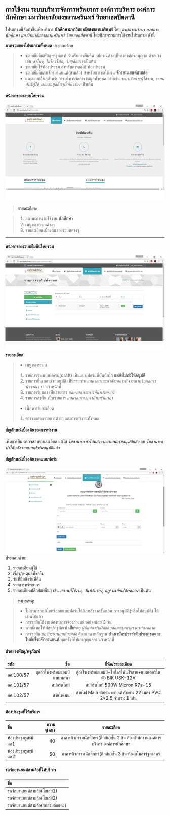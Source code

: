 การใช้งาน ระบบบริหารจัดการทรัพยากร องค์การบริหาร องค์การนักศึกษา มหาวิทยาลัยสงขลานครินทร์ วิทยาเขตปัตตานี
-----------------

โปรแกรมนี้จัดทำขึ้นเพื่อบริการ **นักศึกษามหาวิทยาลัยสงขลานครินทร์** โดย *องค์การบริหาร องค์การนักศึกษา มหาวิทยาลัยสงขลานครินทร์ วิทยาเขตปัตตานี* โดยมีภาพรวมการใช้งานโปรแกรม ดังนี้

**<i class="icon-sitemap"></i>ภาพรวมของโปรแกรมทั้งหมด** ประกอบด้วย 
> - ระบบยืมคืนพัสดุ-ครุภัณฑ์ สำหรับการยืมคืน <i class="icon-wrench"></i>อุปกรณ์ต่างๆที่ทางองค์กรอนุญาต ตัวอย่าง เช่น *ลำโพง, ไมโครโฟน, วิทยุสื่อสาร* เป็นต้น
> - ระบบยืมใช้ห้องประชุม สำหรับการขอใช้ <i class="icon-building"></i>ห้องประชุม
> - ระบบยืมคืนรถจักรยานยนต์(สามล้อ) สำหรับการขอใช้งาน <i class="icon-exchange"></i>**จักรยานยนต์สามล้อ**
> - และระบบอื่นๆสำหรับการบริหารจัดการข้อมูลทั้งหมด อาทิเช่น *ระบบจัดการผู้ใช้งาน, ระบบสิทธิผู้ใช้, และข้อมูลอื่นๆที่เกี่ยวข้อง* เป็นต้น 

#### หน้าตาของระบบโดยรวม
![List Menu](/docs/images/intr1.png)
> **รายละเอียด:**

> 1. สถานะการเข้าใช้งาน **นักศึกษา**
> 2. เมนูของระบบต่างๆ
> 3. รายละเอียดเบื้องต้นของระบบต่างๆ

----------
#### หน้าตาของระบบยืมคืนโดยรวม
![List Menu](/docs/images/intr2.png)
**รายละเอียด:**
> - เมนูของระบบ
>  1. รายการร่างแบบฟอร์ม(draft) เป็นแบบฟอร์มที่บันทึกไว้ **แต่ยังไม่ส่งให้อนุมัติ**
>  2. รายการยื่นเสอน/รออนุมัติ เป็นรายการ *แสดงสถานะกำลังรอการพิจารณาหรือผลการพิจารณา* จากเจ้าหน้าที่
>  3. รายการรับของ เป็นรายการ *แสดงสถานะการคืนทรัพยากร*
>  4. รายการส่งคืน เป็นรายการ *แสดงสถานะการคืนทรัพยากร*
> - เนื้อหารายละเอียด
>  1. ตารางแสดงรายการต่างๆ และการทำงานทั้งหมด

#### สัญลักษณ์เบื้องต้นของการทำงาน

<i class="icon-plus"></i> เพิ่มการยืม
<i class="icon-eye"></i> ตรวจสอบรายละเอียด
<i class="icon-pencil"></i> แก้ไข *ไม่สามารถทำได้หลังจากแบบฟอร์มอนุมัติแล้ว*
<i class="icon-trash"></i> ลบ *ไม่สามารถทำได้หลังจากแบบฟอร์มอนุมัติแล้ว*

#### สัญลักษณ์เบื้องต้นของแบบฟอร์ม
![List Menu](/docs/images/intr3.png)
ประกอบด้วย:
 1. รายละเอียดผู้ใช้
 2. เรื่อง/เหตุผลที่ขอยืม
 3. วันที่ยืมถึงวันที่คืน
 4. รายการทรัพยากร
 5. รายละเอียดปลีกย่อยอื่นๆ เช่น *สถานที่ใช้งาน, วันที่รับของ, กฏ/ระเบียบ/ข้อตกลง* เป็นต้น

> **หมายเหตุ:**

> - ไม่สามารถแก้ไขหรือลบแบบฟอร์มได้อีกหลังจากขั้นตอน การอนุมัติ(หรือไม่อนุมัติ) ได้ผ่านไปแล้ว
> - การขอยืมใช้งานต้องทำการจองล่วงหน้าอย่างน้อย 3 วัน
> - หากมีเหตุให้พัสดุ/ครุภัณฑ์ **เสียหาย** *ผู้ยืมต้องรับผิดชอบซ่อมแซมตามราคาท้องตลาด*
> - การขอยืม *รถจักรยานยนต์สามล้อ* ต้องแสดงหลักฐาน **สำเนาบัตรประจำตัวประชาชนและใบขับขี่รถจักยานยนต์** ทุกครั้งที่ไปเอากุญแจจากเจ้าหน้าที่
#### ตัวอย่างพัสดุ/ครุภัณฑ์

| รหัส     | ชื่อ | ยี่ห้อ/รายละเอียด   |
| :------- | ----: | :---: |
| อศ.100/57| ชุดลำโพงพร้อมแอมป์แบบพกพา |  ตู้ลำโพงพร้อมแอมป์+ไมโครโฟนไร้สาย+แบตเตอรี่ในตัว BIK USK-12V    |
| อศ.101/57    | สปอร์ตไลท์  | สปอร์ตไลท์ 500W Micron R7s-15   |
| อศ.102/57    |สายไฟเมน    |  สายไฟ Main ต่อพ่วงขยายเต้ารับยาง 22 เมตร PVC 2*2.5 จำนวน 1 เส้น  |

#### ห้องประชุมที่ให้บริการ

| ชื่อ    | ความจุ(คน) | รายละเอียด   |
| :------- | ----: | :---: |
| ห้องประชุมรูสะมิแล1| 40 |  อาคารกิจกรรมนักศึกษา(ตึกส้ม)ชั้น 2 ข้างห้องสำนักงานองค์การบริหาร องค์การนักศึกษา  |
| ห้องประชุมรูสะมิแล2   | 50  | อาคารกิจกรรมนักศึกษา(ตึกส้ม)ชั้น 3 ข้างห้องสโมสรรัฐศาสตร์   |

#### รถจักยานยนต์สามล้อที่ให้บริการ

| ชื่อ    | 
| :------- | 
| รถจักยานยนต์สามล้อ(โชเล่ย์1)| 
| รถจักยานยนต์สามล้อ(โชเล่ย์2)   | 
| รถจักยานยนต์สามล้อ(รถสามล้อแดง)   | 